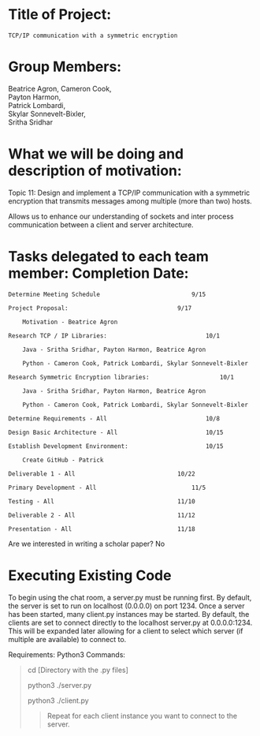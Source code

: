 # Title of Project:  
	TCP/IP communication with a symmetric encryption 

# Group Members: 

Beatrice Agron, 
Cameron Cook,  
Payton Harmon,  
Patrick Lombardi,  
Skylar Sonnevelt-Bixler,  
Sritha Sridhar 

# What we will be doing and description of motivation:  

Topic 11: Design and implement a TCP/IP communication with a symmetric encryption that 	transmits messages among multiple (more than two) hosts. 

Allows us to enhance our understanding of sockets and inter process communication between a 	client and server architecture. 

# Tasks delegated to each team member:						Completion Date: 

	Determine Meeting Schedule							9/15 

	Project Proposal:								9/17 

		Motivation - Beatrice Agron 

	Research TCP / IP Libraries:							10/1 

		Java - Sritha Sridhar, Payton Harmon, Beatrice Agron 

		Python - Cameron Cook, Patrick Lombardi, Skylar Sonnevelt-Bixler 

	Research Symmetric Encryption libraries:					10/1 

		Java - Sritha Sridhar, Payton Harmon, Beatrice Agron 

		Python - Cameron Cook, Patrick Lombardi, Skylar Sonnevelt-Bixler 

	Determine Requirements - All							10/8 

	Design Basic Architecture - All							10/15 

	Establish Development Environment:						10/15 

		Create GitHub - Patrick 

	Deliverable 1 - All								10/22 

	Primary Development - All							11/5 

	Testing	- All									11/10 

	Deliverable 2 - All								11/12 

	Presentation - All								11/18 

	 

Are we interested in writing a scholar paper? No 

# Executing Existing Code

To begin using the chat room, a server.py must be running first. By default, the server is set to run on localhost (0.0.0.0) on port 1234. Once a server has been started, many client.py instances may be started. By default, the clients are set to connect directly to the localhost server.py at 0.0.0.0:1234. This will be expanded later allowing for a client to select which server (if multiple are available) to connect to.

Requirements:
	Python3
Commands:
> cd [Directory with the .py files]
> 
> python3 ./server.py
> 
> python3 ./client.py
> >Repeat for each client instance you want to connect to the server.
